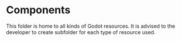 # Components

This folder is home to all kinds of Godot resources. It is advised to the developer to create subfolder for each type of resource used.